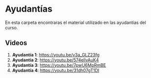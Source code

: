 
# Ayudantías

En esta carpeta encontraras el material utilizado en las ayudantías del curso.

## Videos

1. **Ayudantía 1**: https://youtu.be/v3a_GLZ23fg
2. **Ayudantía 2**: https://youtu.be/574ellvAuK4
3. **Ayudantía 3**: https://youtu.be/7pwU6MpRmBE
4. **Ayudantía 4**: https://youtu.be/31dh07gT1DI
